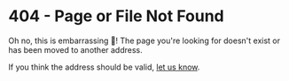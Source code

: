 <div class="container-xxl">
    <div class="row postcontent">
        <div class="col-12">
            <h1 class="mb-5">404 - Page or File Not Found</h1>
            <p>
                Oh no,  this is embarrassing 🙈! The page you're looking for doesn't exist or has been moved to another address.
            </p>
            <p>If you think the address <code id="invalid-address"></code> should be valid, <a href="https://www.stride3d.net/contact/">let us know</a>.</p>
    <script>
        document.getElementById("invalid-address").innerHTML = window.location.href;
    </script>
        </div>
    </div>
</div>
